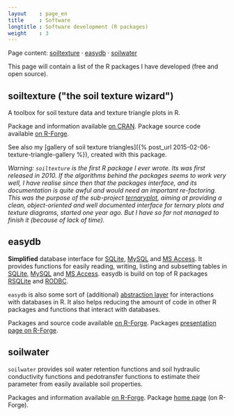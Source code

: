 ```yaml
---
layout    : page_en
title     : Software
longtitle : Software development (R packages)
weight    : 3
---
```


Page content: 
[soiltexture](#soiltexture) &middot; 
[easydb](#easydb) &middot; 
[soilwater](#soilwater)

This page will contain a list of the R packages I have developed 
(free and open source).

soiltexture ("the soil texture wizard")<a id="soiltexture"></a>
---------------------------------------

A toolbox for soil texture data and texture triangle plots in R.

Package and information available [on CRAN][soiltexture]. Package source 
code available [on R-Forge][soiltexture_rf].

See also my [gallery of soil texture triangles]({% post_url 2015-02-06-texture-triangle-gallery %}), 
created with this package.

_Warning: `soiltexture` is the first R package I ever wrote. Its was 
first released in 2010. If the algorithms behind the packages 
seems to work very well, I have realise since then that the packages 
interface, and its documentation is quite awful and would need 
an important re-factoring. This was the purpose of the sub-project 
[ternaryplot][], aiming at providing a clean, object-oriented and 
well documented interface for ternary plots and texture diagrams, 
started one year ago. But I have so far not managed to finish it 
(because of lack of time)._



easydb<a id="easydb"></a>
------

**Simplified** database interface for [SQLite][], [MySQL][] and 
[MS Access][MSAccess]. It provides functions for easily reading, 
writing, listing and subsetting tables in [SQLite][], [MySQL][] and 
[MS Access][MSAccess]. easydb is build on top of R packages 
[RSQLite][] and [RODBC][].

`easydb` is also some sort of (additional) [abstraction layer][AbstractionLayer] 
for interactions with databases in R. It also helps reducing the 
amount of code in other R packages and functions that interact with 
databases.

Packages and source code available [on R-Forge][easydb]. Packages 
[presentation page on R-Forge][easydb_home].



soilwater<a id="soilwater"></a>
---------

`soilwater` provides soil water retention functions and soil 
hydraulic conductivity functions and pedotransfer functions to 
estimate their parameter from easily available soil properties.

Packages and information available [on R-Forge][soilwater]. Package 
[home page][soilwater_hp] (on R-Forge).



<!-- List of links -->
[easydb]:          https://r-forge.r-project.org/projects/easydb/  "easydb package suite (R-Forge)" 
[easydb_home]:     http://easydb.r-forge.r-project.org/  "easydb home page (R-Forge)" 
[soiltexture]:     http://cran.r-project.org/web/packages/soiltexture/  "soiltexture R package (CRAN)"
[soiltexture_rf]:  http://r-forge.r-project.org/projects/soiltexture/  "soiltexture R package (R-Forge)"
[MySQL]:           http://www.mysql.com/  "MySQL database" 
[SQLite]:          http://www.sqlite.org/  "SQLite database"
[MSAccess]:        http://en.wikipedia.org/wiki/Microsoft_Access  "Microsoft_Access (Wikipedia)"
[RODBC]:           http://cran.r-project.org/web/packages/RODBC/ "RODBC (R package)"
[DBI]:             http://cran.r-project.org/web/packages/DBI/ "DBI (R package)"
[RSQLite]:         http://cran.r-project.org/web/packages/RSQLite/ "RSQLite (R package)" 
[AbstractionLayer]:http://en.wikipedia.org/wiki/Abstraction_layer  "Abstraction layer (Wikipedia)"
[ternaryplot]:     http://r-forge.r-project.org/R/?group_id=740  "ternaryplot R package (R-Forge)"
[soilwater]:       https://r-forge.r-project.org/projects/soilwater/  "soilwater package suite (R-Forge)" 
[soilwater_hp]:    http://soilwater.r-forge.r-project.org/  "soilwater home page (R-Forge)" 



